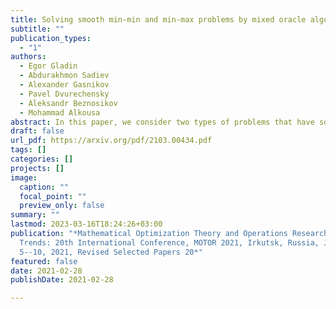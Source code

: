 ```yaml
---
title: Solving smooth min-min and min-max problems by mixed oracle algorithms
subtitle: ""
publication_types:
  - "1"
authors:
  - Egor Gladin
  - Abdurakhmon Sadiev
  - Alexander Gasnikov
  - Pavel Dvurechensky
  - Aleksandr Beznosikov
  - Mohammad Alkousa
abstract: In this paper, we consider two types of problems that have some similarity in their structure, namely, min-min problems and min-max saddle-point problems. Our approach is based on considering the outer minimization problem as a minimization problem with an inexact oracle. This inexact oracle is calculated via an inexact solution of the inner problem, which is either minimization or maximization problem. 
draft: false
url_pdf: https://arxiv.org/pdf/2103.00434.pdf
tags: []
categories: []
projects: []
image:
  caption: ""
  focal_point: ""
  preview_only: false
summary: ""
lastmod: 2023-03-16T18:24:26+03:00
publication: "*Mathematical Optimization Theory and Operations Research: Recent
  Trends: 20th International Conference, MOTOR 2021, Irkutsk, Russia, July
  5--10, 2021, Revised Selected Papers 20*"
featured: false
date: 2021-02-28
publishDate: 2021-02-28

---
```

